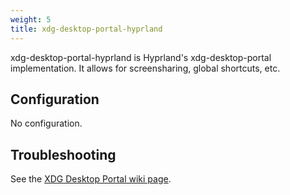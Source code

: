 ```yaml
---
weight: 5
title: xdg-desktop-portal-hyprland
---
```


xdg-desktop-portal-hyprland is Hyprland's xdg-desktop-portal implementation. It
allows for screensharing, global shortcuts, etc.

## Configuration

No configuration.

## Troubleshooting

See the
[XDG Desktop Portal wiki page](../../Useful-Utilities/Hyprland-desktop-portal).
